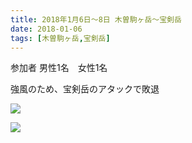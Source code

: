 ```yaml
---
title: 2018年1月6日～8日 木曽駒ヶ岳～宝剣岳
date: 2018-01-06
tags: [木曽駒ヶ岳,宝剣岳]
---
```


参加者 男性1名　女性1名  

強風のため、宝剣岳のアタックで敗退  

![](/2018/01/06/20180106-1/20180106_6.jpg)

![](/2018/01/06/20180106-1/20180106_7.jpg)
